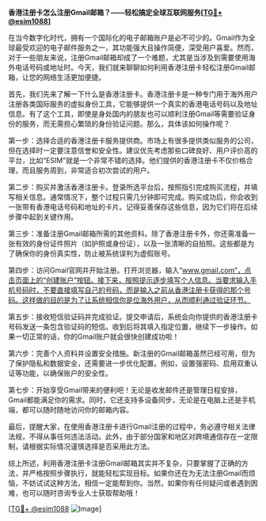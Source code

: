 **香港注册卡怎么注册Gmail邮箱？——轻松搞定全球互联网服务[[TG💪+ @esim1088](https://t.me/s/esim1088)]**

在当今数字化时代，拥有一个国际化的电子邮箱账户是必不可少的。Gmail作为全球最受欢迎的电子邮件服务之一，其功能强大且操作简便，深受用户喜爱。然而，对于一些朋友来说，注册Gmail邮箱却成了一个难题，尤其是当涉及到需要使用海外电话号码或地址时。今天，我们就来聊聊如何利用香港注册卡轻松注册Gmail邮箱，让您的网络生活更加便捷。

首先，我们先来了解一下什么是香港注册卡。香港注册卡是一种专门用于海外用户注册各类国际服务的虚拟身份工具，它能够提供一个真实的香港电话号码以及地址信息。有了这个工具，即使是身处国内的朋友也可以顺利注册Gmail等需要验证身份的服务，而无需担心繁琐的身份验证问题。那么，具体该如何操作呢？

第一步：选择合适的香港注册卡服务提供商。市场上有很多提供类似服务的公司，但在选择时一定要注意信誉和安全性。建议优先考虑那些口碑良好、用户评价高的平台，比如“ESIM”就是一个非常不错的选择。他们提供的香港注册卡不仅价格合理，而且服务周到，非常适合初次尝试的用户。

第二步：购买并激活香港注册卡。登录所选平台后，按照指引完成购买流程，并填写相关信息。通常情况下，整个过程只需几分钟即可完成。购买成功后，你会收到一张带有香港电话号码和地址的卡片。记得妥善保存这些信息，因为它们将在后续步骤中起到关键作用。

第三步：准备注册Gmail邮箱所需的其他资料。除了香港注册卡外，你还需准备一张有效的身份证件照片（如护照或身份证），以及一张清晰的自拍照。这些都是为了确保你的身份真实性，防止被系统误判为虚假账号。

第四步：访问Gmail官网并开始注册。打开浏览器，输入“www.gmail.com”，点击页面上的“创建账户”按钮。接下来，按照提示逐步填写个人信息。当要求输入手机号码时，不要直接填写自己的号码，而是输入之前从香港注册卡获得的那个号码。这样做的目的是为了让系统相信你是位海外用户，从而顺利通过验证环节。

第五步：接收短信验证码并完成验证。提交申请后，系统会向你提供的香港注册卡号码发送一条包含验证码的短信。收到后将其填入指定位置，继续下一步操作。如果一切正常的话，你的Gmail账户就会很快创建成功啦！

第六步：完善个人资料并设置安全措施。新注册的Gmail邮箱虽然已经可用，但为了保护隐私和数据安全，还需要进一步优化配置。例如，设置强密码、启用双重认证等功能，以确保账户的安全性。

第七步：开始享受Gmail带来的便利吧！无论是收发邮件还是管理日程安排，Gmail都能满足你的需求。同时，它还支持多设备同步，无论是在电脑上还是手机端，都可以随时随地访问你的邮箱内容。

最后，提醒大家，在使用香港注册卡进行Gmail注册的过程中，务必遵守相关法律法规，不得从事任何违法活动。此外，由于部分国家和地区对跨境通信存在一定限制，请根据实际情况谨慎选择是否采用此方法。

综上所述，利用香港注册卡注册Gmail邮箱其实并不复杂，只要掌握了正确的方法，并严格按照步骤执行，就能轻松实现目标。如果你还在为无法注册Gmail而烦恼，不妨试试这种方法，相信一定能帮到你。当然，如果你有任何疑问或者遇到困难，也可以随时咨询专业人士获取帮助哦！

[[TG💪+ @esim1088](https://t.me/s/esim1088) ![Image](https://i.postimg.cc/4NQfJmqS/Snipaste-2025-05-13-00-14-12.png)]